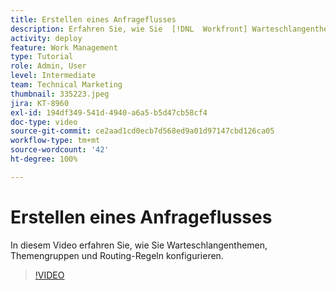 ```yaml
---
title: Erstellen eines Anfrageflusses
description: Erfahren Sie, wie Sie  [!DNL  Workfront] Warteschlangenthemen, Themengruppen und Routing-Regeln zur Hilfe bei der Verwaltung von Anforderungen und Arbeitserfassung konfigurieren.
activity: deploy
feature: Work Management
type: Tutorial
role: Admin, User
level: Intermediate
team: Technical Marketing
thumbnail: 335223.jpeg
jira: KT-8960
exl-id: 194df349-541d-4940-a6a5-b5d47cb58cf4
doc-type: video
source-git-commit: ce2aad1cd0ecb7d568ed9a01d97147cbd126ca05
workflow-type: tm+mt
source-wordcount: '42'
ht-degree: 100%

---
```


# Erstellen eines Anfrageflusses

In diesem Video erfahren Sie, wie Sie Warteschlangenthemen, Themengruppen und Routing-Regeln konfigurieren.

>[!VIDEO](https://video.tv.adobe.com/v/335223/?quality=12&learn=on)




